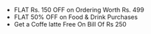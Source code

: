- FLAT Rs. 150 OFF on Ordering Worth Rs. 499
- FLAT 50% OFF on Food & Drink Purchases
- Get a Coffe latte Free On Bill Of Rs 250

